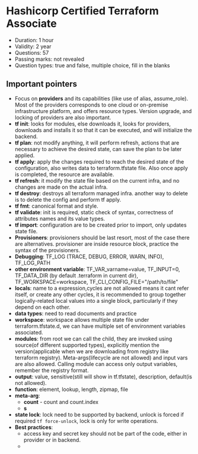 # Hashicorp Certified Terraform Associate

- Duration: 1 hour
- Validity: 2 year
- Questions: 57
- Passing marks: not revealed
- Question types: true and false, multiple choice, fill in the blanks

## Important pointers

- Focus on **providers** and its capabilities (like use of alias, assume_role). Most of the providers corresponds to one cloud or on-premise infrastructure platform, and offers resource types. Version upgrade, and locking of providers are also important.
- **tf init**: looks for modules, else downloads it, looks for providers, downloads and installs it so that it can be executed, and will initialize the backend.
- **tf plan**: not modify anything, it will perform refresh, actions that are necessary to achieve the desired state, can save the plan to be later applied.
- **tf apply**: apply the changes required to reach the desired state of the configuration, also writes data to terraform.tfstate file. Also once apply is completed, the resource are available.
- **tf refresh**: it modify the state file based on the current infra, and no changes are made on the actual infra.
- **tf destroy**: destroys all terraform managed infra. another way to delete is to delete the config and perform tf apply.
- **tf fmt**: canonical format and style.
- **tf validate**: init is required, static check of syntax, correctness of attributes names and its value types.
- **tf import**: configuration are to be created prior to import, only updates state file.
- **Provisioners**: provisioners should be last resort, most of the case there are alternatives. provisioner are inside resource block, practice the syntax of the provisioners.
- **Debugging**: TF_LOG (TRACE, DEBUG, ERROR, WARN, INFO), TF_LOG_PATH
- **other environment variable**: TF_VAR_varname=value, TF_INPUT=0, TF_DATA_DIR (by default .terraform in current dir), TF_WORKSPACE=workspace, TF_CLI_CONFIG_FILE="/path/to/file"
- **locals**: name to a expression,cycles are not allowed means it cant refer itself, or create any other cycles, it is recommended to group together logically-related local values into a single block, particularly if they depend on each other.
- **data types**: need to read documents and practice
- **workspace**: workspace allows multiple state file under terraform.tfstate.d, we can have multiple set of environment variables associated.
- **modules**: from root we can call the child, they are invoked using source(of different supported types), explicitly mention the version(applicable when we are downloading from registry like terraform registry). Meta-args(lifecycle are not allowed) and input vars are also allowed. Calling module can access only output variables, remember the registry format.
- **output**: value, sensitive(still will show in tf.tfstate), description, default(is not allowed).
- **function**: element, lookup, length, zipmap, file
- **meta-arg**:
  - **count** - count and count.index
  - **s**
- **state lock**: lock need to be supported by backend, unlock is forced if required `tf force-unlock`, lock is only for write operations.
- **Best practices**:
  - access key and secret key should not be part of the code, either in provider or in backend.
  - 